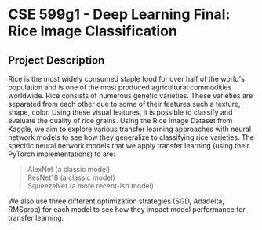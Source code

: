 # CSE 599g1 - Deep Learning Final: Rice Image Classification

## Project Description

Rice is the most widely consumed staple food for over half of the world's population and is one of the most produced agricultural commodities worldwide. Rice consists of numerous genetic varieties. These varieties are separated from each other due to some of their features such a texture, shape, color. Using these visual features, it is possible to classify and evaluate the quality of rice grains. Using the Rice Image Dataset from Kaggle, we aim to explore various transfer learning approaches with neural network models to see how they generalize to classifying rice varieties. The specific neural network models that we apply transfer learning (using their PyTorch implementations) to are:

> AlexNet (a classic model)  
ResNet18 (a classic model)  
SqueezeNet (a more recent-ish model)  

We also use three different optimization strategies (SGD, Adadelta, RMSprop) for each model to see how they impact model performance for transfer learning.